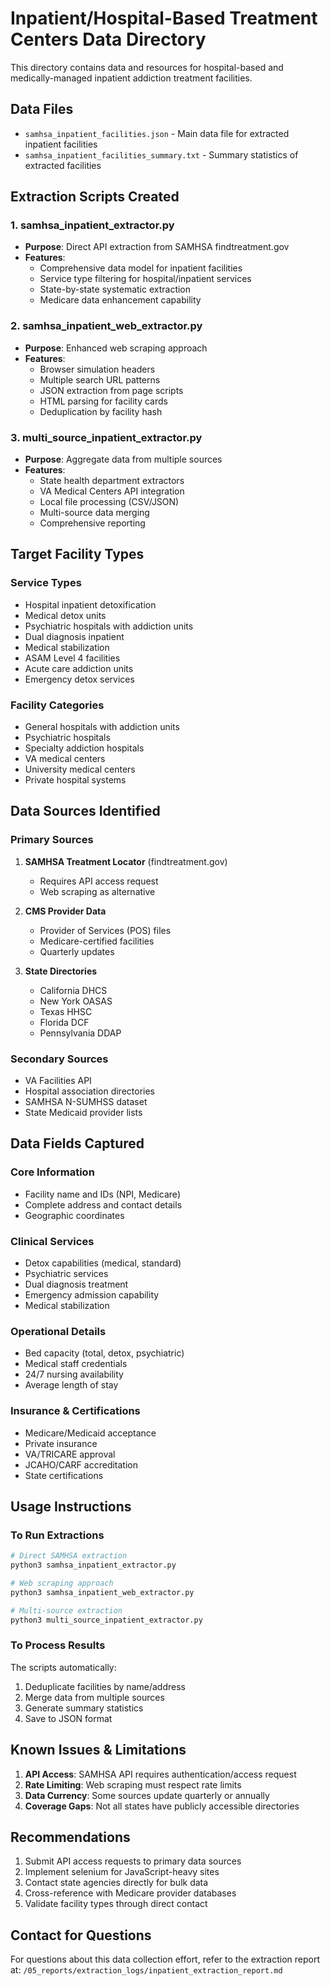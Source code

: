 # Inpatient/Hospital-Based Treatment Centers Data Directory

This directory contains data and resources for hospital-based and medically-managed inpatient addiction treatment facilities.

## Data Files

- `samhsa_inpatient_facilities.json` - Main data file for extracted inpatient facilities
- `samhsa_inpatient_facilities_summary.txt` - Summary statistics of extracted facilities

## Extraction Scripts Created

### 1. samhsa_inpatient_extractor.py
- **Purpose**: Direct API extraction from SAMHSA findtreatment.gov
- **Features**: 
  - Comprehensive data model for inpatient facilities
  - Service type filtering for hospital/inpatient services
  - State-by-state systematic extraction
  - Medicare data enhancement capability

### 2. samhsa_inpatient_web_extractor.py
- **Purpose**: Enhanced web scraping approach
- **Features**:
  - Browser simulation headers
  - Multiple search URL patterns
  - JSON extraction from page scripts
  - HTML parsing for facility cards
  - Deduplication by facility hash

### 3. multi_source_inpatient_extractor.py
- **Purpose**: Aggregate data from multiple sources
- **Features**:
  - State health department extractors
  - VA Medical Centers API integration
  - Local file processing (CSV/JSON)
  - Multi-source data merging
  - Comprehensive reporting

## Target Facility Types

### Service Types
- Hospital inpatient detoxification
- Medical detox units
- Psychiatric hospitals with addiction units
- Dual diagnosis inpatient
- Medical stabilization
- ASAM Level 4 facilities
- Acute care addiction units
- Emergency detox services

### Facility Categories
- General hospitals with addiction units
- Psychiatric hospitals
- Specialty addiction hospitals
- VA medical centers
- University medical centers
- Private hospital systems

## Data Sources Identified

### Primary Sources
1. **SAMHSA Treatment Locator** (findtreatment.gov)
   - Requires API access request
   - Web scraping as alternative

2. **CMS Provider Data**
   - Provider of Services (POS) files
   - Medicare-certified facilities
   - Quarterly updates

3. **State Directories**
   - California DHCS
   - New York OASAS
   - Texas HHSC
   - Florida DCF
   - Pennsylvania DDAP

### Secondary Sources
- VA Facilities API
- Hospital association directories
- SAMHSA N-SUMHSS dataset
- State Medicaid provider lists

## Data Fields Captured

### Core Information
- Facility name and IDs (NPI, Medicare)
- Complete address and contact details
- Geographic coordinates

### Clinical Services
- Detox capabilities (medical, standard)
- Psychiatric services
- Dual diagnosis treatment
- Emergency admission capability
- Medical stabilization

### Operational Details
- Bed capacity (total, detox, psychiatric)
- Medical staff credentials
- 24/7 nursing availability
- Average length of stay

### Insurance & Certifications
- Medicare/Medicaid acceptance
- Private insurance
- VA/TRICARE approval
- JCAHO/CARF accreditation
- State certifications

## Usage Instructions

### To Run Extractions
```bash
# Direct SAMHSA extraction
python3 samhsa_inpatient_extractor.py

# Web scraping approach
python3 samhsa_inpatient_web_extractor.py

# Multi-source extraction
python3 multi_source_inpatient_extractor.py
```

### To Process Results
The scripts automatically:
1. Deduplicate facilities by name/address
2. Merge data from multiple sources
3. Generate summary statistics
4. Save to JSON format

## Known Issues & Limitations

1. **API Access**: SAMHSA API requires authentication/access request
2. **Rate Limiting**: Web scraping must respect rate limits
3. **Data Currency**: Some sources update quarterly or annually
4. **Coverage Gaps**: Not all states have publicly accessible directories

## Recommendations

1. Submit API access requests to primary data sources
2. Implement selenium for JavaScript-heavy sites
3. Contact state agencies directly for bulk data
4. Cross-reference with Medicare provider databases
5. Validate facility types through direct contact

## Contact for Questions

For questions about this data collection effort, refer to the extraction report at:
`/05_reports/extraction_logs/inpatient_extraction_report.md`